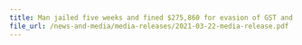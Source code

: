 ```yaml
---
title: Man jailed five weeks and fined $275,860 for evasion of GST and related offences under the Customs Act
file_url: /news-and-media/media-releases/2021-03-22-media-release.pdf
---
```

